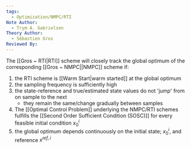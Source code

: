 ```yaml
---
tags:
  - Optimization/NMPC/RTI
Note Author:
  - Trym A. Gabrielsen
Theory Author:
  - Sébastien Gros
Reviewed By:
---
```

The [[Gros ~ RTI|RTI]] scheme will closely track the global optimum of the corresponding [[Gros ~ NMPC||NMPC]] scheme if:
1) the RTI scheme is [[Warm Start|warm started]] at the global optimum
2) the sampling frequency is sufficiently high
3) the state-reference and true/estimated state values do not 'jump' from on sample to the next
	- they remain the same/change gradually between samples
4) The [[Optimal Control Problem]] underlying the NMPC/RTI schemes fulfills the [[Second Order Sufficient Condition (SOSC)]] for every feasible initial condition $x_{0}^{i}$
5) the global optimum depends continuously on the initial state; $x^{i}_{0}$, and reference $x^{ref,i}$

